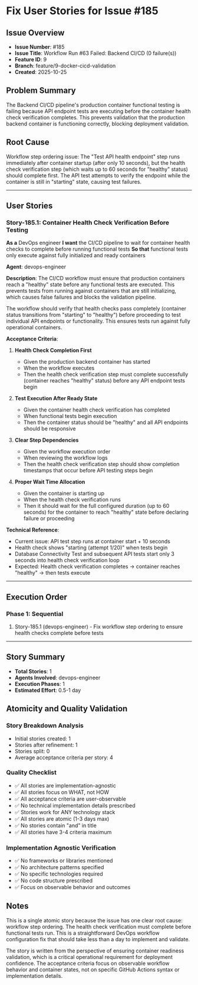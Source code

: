 # Fix User Stories for Issue #185

## Issue Overview
- **Issue Number**: #185
- **Issue Title**: Workflow Run #63 Failed: Backend CI/CD (0 failure(s))
- **Feature ID**: 9
- **Branch**: feature/9-docker-cicd-validation
- **Created**: 2025-10-25

## Problem Summary
The Backend CI/CD pipeline's production container functional testing is failing because API endpoint tests are executing before the container health check verification completes. This prevents validation that the production backend container is functioning correctly, blocking deployment validation.

## Root Cause
Workflow step ordering issue: The "Test API health endpoint" step runs immediately after container startup (after only 10 seconds), but the health check verification step (which waits up to 60 seconds for "healthy" status) should complete first. The API test attempts to verify the endpoint while the container is still in "starting" state, causing test failures.

---

## User Stories

### Story-185.1: Container Health Check Verification Before Testing

**As a** DevOps engineer
**I want** the CI/CD pipeline to wait for container health checks to complete before running functional tests
**So that** functional tests only execute against fully initialized and ready containers

**Agent**: devops-engineer

**Description**:
The CI/CD workflow must ensure that production containers reach a "healthy" state before any functional tests are executed. This prevents tests from running against containers that are still initializing, which causes false failures and blocks the validation pipeline.

The workflow should verify that health checks pass completely (container status transitions from "starting" to "healthy") before proceeding to test individual API endpoints or functionality. This ensures tests run against fully operational containers.

**Acceptance Criteria**:

1. **Health Check Completion First**
   - Given the production backend container has started
   - When the workflow executes
   - Then the health check verification step must complete successfully (container reaches "healthy" status) before any API endpoint tests begin

2. **Test Execution After Ready State**
   - Given the container health check verification has completed
   - When functional tests begin execution
   - Then the container status should be "healthy" and all API endpoints should be responsive

3. **Clear Step Dependencies**
   - Given the workflow execution order
   - When reviewing the workflow logs
   - Then the health check verification step should show completion timestamps that occur before API testing steps begin

4. **Proper Wait Time Allocation**
   - Given the container is starting up
   - When the health check verification runs
   - Then it should wait for the full configured duration (up to 60 seconds) for the container to reach "healthy" state before declaring failure or proceeding

**Technical Reference**:
- Current issue: API test step runs at container start + 10 seconds
- Health check shows "starting (attempt 1/20)" when tests begin
- Database Connectivity Test and subsequent API tests start only 3 seconds into health check verification loop
- Expected: Health check verification completes → container reaches "healthy" → then tests execute

---

## Execution Order

### Phase 1: Sequential
1. Story-185.1 (devops-engineer) - Fix workflow step ordering to ensure health checks complete before tests

---

## Story Summary

- **Total Stories**: 1
- **Agents Involved**: devops-engineer
- **Execution Phases**: 1
- **Estimated Effort**: 0.5-1 day

## Atomicity and Quality Validation

### Story Breakdown Analysis
- Initial stories created: 1
- Stories after refinement: 1
- Stories split: 0
- Average acceptance criteria per story: 4

### Quality Checklist
- ✅ All stories are implementation-agnostic
- ✅ All stories focus on WHAT, not HOW
- ✅ All acceptance criteria are user-observable
- ✅ No technical implementation details prescribed
- ✅ Stories work for ANY technology stack
- ✅ All stories are atomic (1-3 days max)
- ✅ No stories contain "and" in title
- ✅ All stories have 3-4 criteria maximum

### Implementation Agnostic Verification
- ✅ No frameworks or libraries mentioned
- ✅ No architecture patterns specified
- ✅ No specific technologies required
- ✅ No code structure prescribed
- ✅ Focus on observable behavior and outcomes

## Notes

This is a single atomic story because the issue has one clear root cause: workflow step ordering. The health check verification must complete before functional tests run. This is a straightforward DevOps workflow configuration fix that should take less than a day to implement and validate.

The story is written from the perspective of ensuring container readiness validation, which is a critical operational requirement for deployment confidence. The acceptance criteria focus on observable workflow behavior and container states, not on specific GitHub Actions syntax or implementation details.
